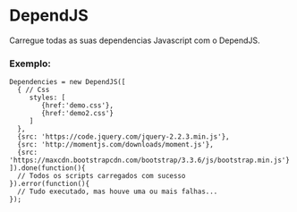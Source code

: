 # DependJS


Carregue todas as suas dependencias Javascript com o DependJS.

### Exemplo:


    Dependencies = new DependJS([
      { // Css
         styles: [
            {href:'demo.css'},
            {href:'demo2.css'}
         ]
      },
      {src: 'https://code.jquery.com/jquery-2.2.3.min.js'},
      {src: 'http://momentjs.com/downloads/moment.js'},
      {src: 'https://maxcdn.bootstrapcdn.com/bootstrap/3.3.6/js/bootstrap.min.js'}
    ]).done(function(){
      // Todos os scripts carregados com sucesso
    }).error(function(){
      // Tudo executado, mas houve uma ou mais falhas...
    });